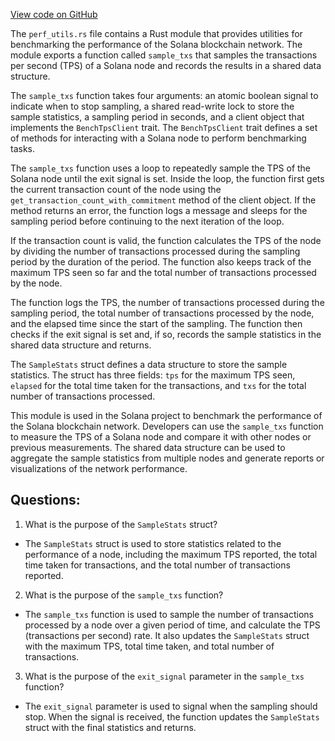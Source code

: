 [View code on GitHub](https://github.com/solana-labs/solana/blob/master/bench-tps/src/perf_utils.rs)

The `perf_utils.rs` file contains a Rust module that provides utilities for benchmarking the performance of the Solana blockchain network. The module exports a function called `sample_txs` that samples the transactions per second (TPS) of a Solana node and records the results in a shared data structure.

The `sample_txs` function takes four arguments: an atomic boolean signal to indicate when to stop sampling, a shared read-write lock to store the sample statistics, a sampling period in seconds, and a client object that implements the `BenchTpsClient` trait. The `BenchTpsClient` trait defines a set of methods for interacting with a Solana node to perform benchmarking tasks.

The `sample_txs` function uses a loop to repeatedly sample the TPS of the Solana node until the exit signal is set. Inside the loop, the function first gets the current transaction count of the node using the `get_transaction_count_with_commitment` method of the client object. If the method returns an error, the function logs a message and sleeps for the sampling period before continuing to the next iteration of the loop.

If the transaction count is valid, the function calculates the TPS of the node by dividing the number of transactions processed during the sampling period by the duration of the period. The function also keeps track of the maximum TPS seen so far and the total number of transactions processed by the node.

The function logs the TPS, the number of transactions processed during the sampling period, the total number of transactions processed by the node, and the elapsed time since the start of the sampling. The function then checks if the exit signal is set and, if so, records the sample statistics in the shared data structure and returns.

The `SampleStats` struct defines a data structure to store the sample statistics. The struct has three fields: `tps` for the maximum TPS seen, `elapsed` for the total time taken for the transactions, and `txs` for the total number of transactions processed.

This module is used in the Solana project to benchmark the performance of the Solana blockchain network. Developers can use the `sample_txs` function to measure the TPS of a Solana node and compare it with other nodes or previous measurements. The shared data structure can be used to aggregate the sample statistics from multiple nodes and generate reports or visualizations of the network performance.
## Questions: 
 1. What is the purpose of the `SampleStats` struct?
- The `SampleStats` struct is used to store statistics related to the performance of a node, including the maximum TPS reported, the total time taken for transactions, and the total number of transactions reported.

2. What is the purpose of the `sample_txs` function?
- The `sample_txs` function is used to sample the number of transactions processed by a node over a given period of time, and calculate the TPS (transactions per second) rate. It also updates the `SampleStats` struct with the maximum TPS, total time taken, and total number of transactions.

3. What is the purpose of the `exit_signal` parameter in the `sample_txs` function?
- The `exit_signal` parameter is used to signal when the sampling should stop. When the signal is received, the function updates the `SampleStats` struct with the final statistics and returns.
